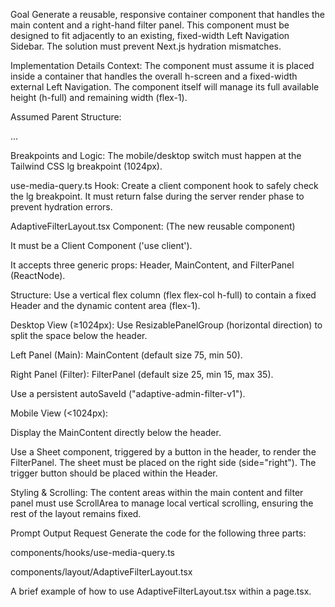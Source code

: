 Goal
Generate a reusable, responsive container component that handles the main content and a right-hand filter panel. This component must be designed to fit adjacently to an existing, fixed-width Left Navigation Sidebar. The solution must prevent Next.js hydration mismatches.

Implementation Details
Context: The component must assume it is placed inside a container that handles the overall h-screen and a fixed-width external Left Navigation. The component itself will manage its full available height (h-full) and remaining width (flex-1).

Assumed Parent Structure: <div className="flex h-screen"><nav className="w-[200px]">...</nav><div className="flex-1"> **<AdaptiveFilterLayout />** </div></div>

Breakpoints and Logic: The mobile/desktop switch must happen at the Tailwind CSS lg breakpoint (1024px).

use-media-query.ts Hook: Create a client component hook to safely check the lg breakpoint. It must return false during the server render phase to prevent hydration errors.

AdaptiveFilterLayout.tsx Component: (The new reusable component)

It must be a Client Component ('use client').

It accepts three generic props: Header, MainContent, and FilterPanel (ReactNode).

Structure: Use a vertical flex column (flex flex-col h-full) to contain a fixed Header and the dynamic content area (flex-1).

Desktop View (≥1024px): Use ResizablePanelGroup (horizontal direction) to split the space below the header.

Left Panel (Main): MainContent (default size 75, min 50).

Right Panel (Filter): FilterPanel (default size 25, min 15, max 35).

Use a persistent autoSaveId ("adaptive-admin-filter-v1").

Mobile View (<1024px):

Display the MainContent directly below the header.

Use a Sheet component, triggered by a button in the header, to render the FilterPanel. The sheet must be placed on the right side (side="right"). The trigger button should be placed within the Header.

Styling & Scrolling: The content areas within the main content and filter panel must use ScrollArea to manage local vertical scrolling, ensuring the rest of the layout remains fixed.

Prompt Output Request
Generate the code for the following three parts:

components/hooks/use-media-query.ts

components/layout/AdaptiveFilterLayout.tsx

A brief example of how to use AdaptiveFilterLayout.tsx within a page.tsx.
